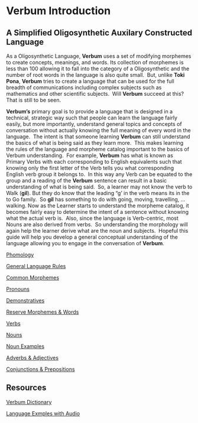 # Verbum Introduction
## A Simplified Oligosynthetic Auxilary Constructed Language

As a Oligosynthetic Language, **Verbum** uses a set of modifying morphemes to create concepts, meanings, and words. Its collection of morphemes is less than 100 allowing it to fall into the category of a Oligosynthetic and the number of root words in the language is also quite small.&nbsp; But, unlike **Toki Pona**, **Verbum** tries to create a language that can be used for the full breadth of communications including complex subjects such as mathematics and other scientific subjects.&nbsp; Will **Verbum** succeed at this? That is still to be seen.

**Verbum’s** primary goal is to provide a language that is designed in a technical, strategic way such that people can learn the language fairly easily, but more importantly, understand general topics and concepts of conversation without actually knowing the full meaning of every word in the language.&nbsp; The intent is that someone learning **Verbum** can still understand the basics of what is being said as they learn more.&nbsp; This makes learning the rules of the language and morpheme catalog important to the basics of Verbum understanding.&nbsp; For example, **Verbum** has what is known as Primary Verbs with each corresponding to English equivalents such that knowing only the first letter of the Verb tells you what corresponding English verb group it belongs to.&nbsp; In this way any Verb can be equated to the group and a reading of the **Verbum** sentence can result in a basic understanding of what is being said.&nbsp; So, a learner may not know the verb to Walk (**gil**). But they do know that the leading “g’ in the verb means its in the to Go family.&nbsp; So **gil** has something to do with going, moving, travelling, … walking. Now as the Learner starts to understand the morpheme catalog, it becomes fairly easy to determine the intent of a sentence without knowing what the actual verb is.&nbsp; Also, since the language is Verb-centric, most Nouns are also derived from verbs.&nbsp; So understanding the morphology will again help the learner derive what are the noun and subjects.&nbsp; Hopeful this guide will help you develop a general conceptual understanding of the language allowing you to engage in the conversation of **Verbum**.

[Phomology](Phonology.md)

[General Language Rules](Rules.md)

[Common Morphemes](Common_Morphemes.md)

[Pronouns](Pronouns.md)

[Demonstratives](Demonstratives.md)

[Reserve Morphemes & Words](Reserve_Morphemes.md)

[Verbs](Verbs.md)

[Nouns](Nouns.md)

[Noun Examples](Noun-Examples.md)

[Adverbs & Adjectives](Adverbs-Adjectives.md)

[Conjunctions & Prepositions](Conj-Prep.md)

## Resources

[Verbum Dictionary](https://docs.google.com/spreadsheets/d/16BcdAuPcxNzvuQYlqmAuMscKl2X1x5X5DPMqcXPiwWw/edit#gid=0)

[Language Exmples with Audio](Language-Examples.md)




